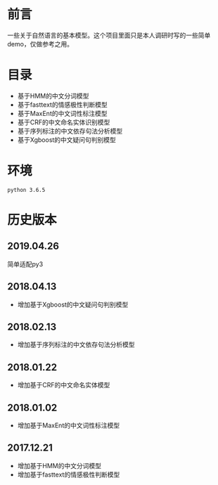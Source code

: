 # 前言
一些关于自然语言的基本模型。这个项目里面只是本人调研时写的一些简单demo，仅做参考之用。

# 目录
* 基于HMM的中文分词模型
* 基于fasttext的情感极性判断模型
* 基于MaxEnt的中文词性标注模型
* 基于CRF的中文命名实体识别模型
* 基于序列标注的中文依存句法分析模型
* 基于Xgboost的中文疑问句判别模型

# 环境

    python 3.6.5

# 历史版本
## 2019.04.26
简单适配py3

## 2018.04.13
* 增加基于Xgboost的中文疑问句判别模型

## 2018.02.13
* 增加基于序列标注的中文依存句法分析模型

## 2018.01.22
* 增加基于CRF的中文命名实体模型

## 2018.01.02
* 增加基于MaxEnt的中文词性标注模型

## 2017.12.21
* 增加基于HMM的中文分词模型
* 增加基于fasttext的情感极性判断模型

